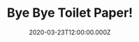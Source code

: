 ---
title: Bye Bye Toilet Paper!
date: "2020-03-23T12:00:00.000Z"
season: 1
episode: 1
youtube_video_id: XJMC71qdorI
youtube_playlist_id: PLrFnw7knHerf0ke_Wr2T5_hOP7eoCSWS9
duration: 8
---